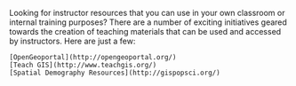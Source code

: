 

Looking for instructor resources that you can use in your own classroom or internal training purposes?  There are a number of exciting initiatives geared towards the creation of teaching materials that can be used and accessed by instructors.  Here are just a few:

    [OpenGeoportal](http://opengeoportal.org/)
    [Teach GIS](http://www.teachgis.org/)
    [Spatial Demography Resources](http://gispopsci.org/)

